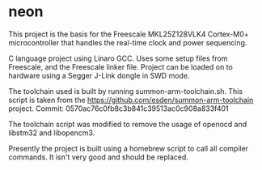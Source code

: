 neon
====

This project is the basis for the Freescale MKL25Z128VLK4 Cortex-M0+ microcontroller that handles the real-time clock and power sequencing.

C language project using Linaro GCC. Uses some setup files from Freescale, and the Freescale linker file. Project can be loaded on to hardware using a Segger J-Link dongle in SWD mode.

The toolchain used is built by running summon-arm-toolchain.sh. This script is taken from the  https://github.com/esden/summon-arm-toolchain project. Commit: 0570ac76c0fb8c3b841c39513ac0c908a833f401

The toolchain script was modified to remove the usage of openocd and libstm32 and libopencm3.

Presently the project is built using a homebrew script to call all compiler commands. It isn't very good and should be replaced.
